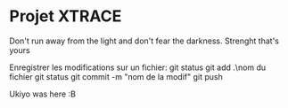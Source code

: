 # Projet XTRACE
Don't run away from the light and don't fear the darkness.
Strenght that's yours

Enregistrer les modifications sur un fichier:
git status
git add .\nom du fichier 
git status
git commit -m "nom de la modif"
git push

Ukiyo was here :B